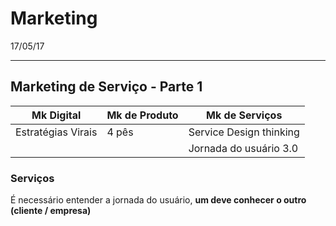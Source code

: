 Marketing
=========
17/05/17

---

## Marketing de Serviço - Parte 1

Mk Digital         | Mk de Produto | Mk de Serviços
-------------------|---------------|------------------------
Estratégias Virais | 4 pês         | Service Design thinking
                   |               | Jornada do usuário 3.0

### Serviços
É necessário entender a jornada do usuário, **um deve conhecer o outro (cliente / empresa)**
